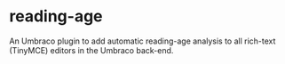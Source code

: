 # reading-age
An Umbraco plugin to add automatic reading-age analysis to all rich-text (TinyMCE) editors in the Umbraco back-end.
